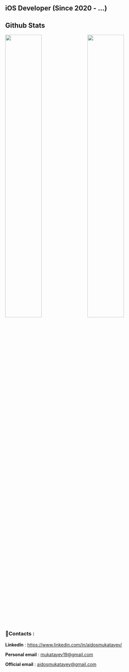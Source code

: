 ## iOS Developer (Since 2020 - …)

## Github Stats

<img  src="https://github-readme-stats.vercel.app/api?username=mukatayev1&show_icons=true&theme=dark" width="48%" align="right" >
<img  src="https://github-readme-streak-stats.herokuapp.com/?user=mukatayev1&theme=dark" width="48%" >

### :iphone:Contacts :
**LinkedIn** : https://www.linkedin.com/in/aidosmukatayev/

**Personal email** : mukatayev19@gmail.com

**Official email** : aidosmukatayev@gmail.com
